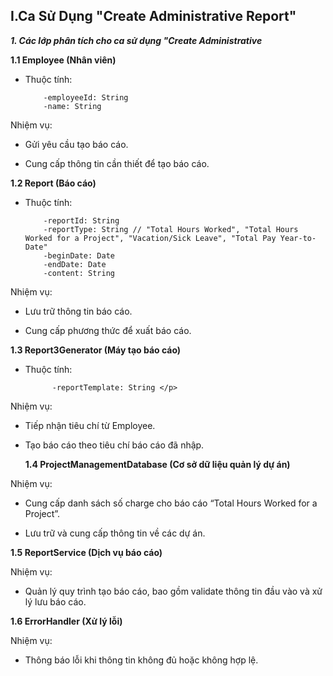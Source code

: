 ## I.Ca Sử Dụng "Create Administrative Report"
***1. Các lớp phân tích cho ca sử dụng "Create Administrative***

**1.1 Employee (Nhân viên)**

* Thuộc tính:
  
          -employeeId: String
          -name: String
  
 Nhiệm vụ:
  
- Gửi yêu cầu tạo báo cáo.

- Cung cấp thông tin cần thiết để tạo báo cáo.

**1.2 Report (Báo cáo)**

* Thuộc tính:
  
          -reportId: String
          -reportType: String // "Total Hours Worked", "Total Hours Worked for a Project", "Vacation/Sick Leave", "Total Pay Year-to-Date"
          -beginDate: Date
          -endDate: Date
          -content: String
  
 Nhiệm vụ:
- Lưu trữ thông tin báo cáo.</p>
- Cung cấp phương thức để xuất báo cáo.</p>

**1.3 Report3Generator (Máy tạo báo cáo)**

* Thuộc tính:
  
            -reportTemplate: String </p>
 Nhiệm vụ:
  
- Tiếp nhận tiêu chí từ Employee.</p>
- Tạo báo cáo theo tiêu chí báo cáo đã nhập.</p>
**1.4 ProjectManagementDatabase (Cơ sở dữ liệu quản lý dự án)**

 Nhiệm vụ:
  
- Cung cấp danh sách số charge cho báo cáo “Total Hours Worked for a Project”.</p>
- Lưu trữ và cung cấp thông tin về các dự án.

**1.5 ReportService (Dịch vụ báo cáo)**

  Nhiệm vụ:
  - Quản lý quy trình tạo báo cáo, bao gồm validate thông tin đầu vào và xử lý lưu báo cáo.

**1.6 ErrorHandler (Xử lý lỗi)**

Nhiệm vụ:

- Thông báo lỗi khi thông tin không đủ hoặc không hợp lệ.

